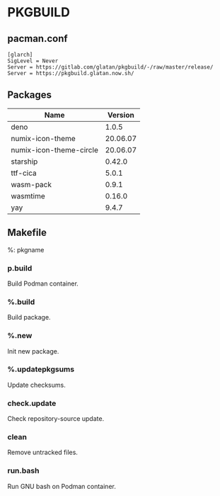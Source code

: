 # PKGBUILD

## pacman.conf

```text
[glarch]
SigLevel = Never
Server = https://gitlab.com/glatan/pkgbuild/-/raw/master/release/
Server = https://pkgbuild.glatan.now.sh/
```

## Packages

|Name|Version|
|-|-|
|deno|1.0.5|
|numix-icon-theme|20.06.07|
|numix-icon-theme-circle|20.06.07|
|starship|0.42.0|
|ttf-cica|5.0.1|
|wasm-pack|0.9.1|
|wasmtime|0.16.0|
|yay|9.4.7|

## Makefile

%: pkgname

### p.build

Build Podman container.

### %.build

Build package.

### %.new

Init new package.

### %.updatepkgsums

Update checksums.

### check.update

Check repository-source update.

### clean

Remove untracked files.

### run.bash

Run GNU bash on Podman container.
